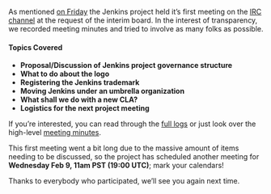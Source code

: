 As mentioned [on Friday](/content/governance-meeting-today) the Jenkins project held it’s first meeting on the [IRC channel](/content/chat) at the request of the interim board. In the interest of transparency, we recorded meeting minutes and tried to involve as many folks as possible.

#### Topics Covered

- **Proposal/Discussion of Jenkins project governance structure**
- **What to do about the logo**
- **Registering the Jenkins trademark**
- **Moving Jenkins under an umbrella organization**
- **What shall we do with a new CLA?**
- **Logistics for the next project meeting**

If you’re interested, you can read through the [full logs](http://meetings.jenkins-ci.org/jenkins/2011/jenkins.2011-02-04-23.02.log.html) or just look over the high-level [meeting minutes](http://meetings.jenkins-ci.org/jenkins/2011/jenkins.2011-02-04-23.02.html).

This first meeting went a bit long due to the massive amount of items needing to be discussed, so the project has scheduled another meeting for **Wednesday Feb 9, 11am PST (19:00 UTC)**; mark your calendars!

Thanks to everybody who participated, we’ll see you again next time.
